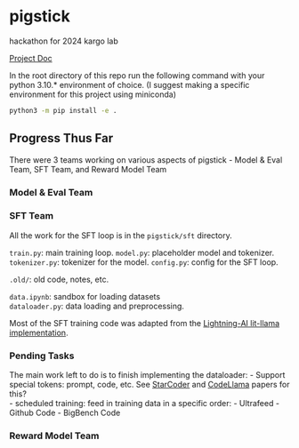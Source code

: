 # pigstick
hackathon for 2024 kargo lab

[Project Doc](https://docs.google.com/document/d/1Mm3LFp2ljiG0whlcMjvvCJ-S9P8eA71jAPAbhOQVYuo/edit?usp=sharing)


In the root directory of this repo run the following command with your python 3.10.* environment of choice.
(I suggest making a specific environment for this project using miniconda)
``` bash
python3 -m pip install -e .
```

## Progress Thus Far

There were 3 teams working on various aspects of pigstick - Model & Eval Team, SFT Team, and Reward Model Team

### Model & Eval Team

### SFT Team 

All the work for the SFT loop is in the `pigstick/sft` directory. 

`train.py`: main training loop. 
`model.py`: placeholder model and tokenizer. 
`tokenizer.py`: tokenizer for the model. 
`config.py`: config for the SFT loop. 

`.old/`: old code, notes, etc.

`data.ipynb`: sandbox for loading datasets  
`dataloader.py`: data loading and preprocessing. 

Most of the SFT training code was adapted from the [Lightning-AI lit-llama implementation](https://github.com/Lightning-AI/lit-llama/tree/d513022842f7ee54c86595ce636d3133e35f8a8c/finetune). 


### Pending Tasks

The main work left to do is to finish implementing the dataloader: 
    - Support special tokens: prompt, code, etc. See [StarCoder](https://huggingface.co/bigcode/starcoder) and [CodeLlama](https://huggingface.co/codellama/CodeLlama-7b-hf) papers for this?  
    - scheduled training: feed in training data in a specific order: 
        - Ultrafeed 
        - Github Code
        - BigBench Code 



### Reward Model Team


